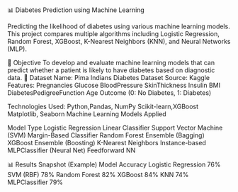 📊 Diabetes Prediction using Machine Learning

Predicting the likelihood of diabetes using various machine learning models.
This project compares multiple algorithms including Logistic Regression, Random Forest, XGBoost, K-Nearest Neighbors (KNN), and Neural Networks (MLP).

🧠 Objective
To develop and evaluate machine learning models that can predict whether a patient is likely to have diabetes based on diagnostic data.
📁 Dataset
Name: Pima Indians Diabetes Dataset
Source: Kaggle
Features:
 Pregnancies
 Glucose
 BloodPressure
 SkinThickness
 Insulin
 BMI
 DiabetesPedigreeFunction
 Age
 Outcome (0: No Diabetes, 1: Diabetes)

Technologies Used:
 Python,Pandas, NumPy
 Scikit-learn,XGBoost
 Matplotlib, Seaborn
 Machine Learning Models Applied
 
Model	Type
 Logistic Regression	Linear Classifier
 Support Vector Machine (SVM)	Margin-Based Classifier
 Random Forest	Ensemble (Bagging)
 XGBoost	Ensemble (Boosting)
 K-Nearest Neighbors	Instance-based
 MLPClassifier (Neural Net)	Feedforward NN
 
📊 Results Snapshot (Example)
 Model	Accuracy
 Logistic Regression	76%
 SVM (RBF)	78%
 Random Forest	82%
 XGBoost	84%
 KNN	74%
 MLPClassifier	79%
